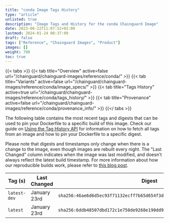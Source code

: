 ```yaml
---
title: "conda Image Tags History"
type: "article"
unlisted: true
description: "Image Tags and History for the conda Chainguard Image"
date: 2023-06-22T11:07:52+02:00
lastmod: 2024-01-24 00:37:09
draft: false
tags: ["Reference", "Chainguard Images", "Product"]
images: []
weight: 700
toc: true
---
```


{{< tabs >}}
{{< tab title="Overview" active=false url="/chainguard/chainguard-images/reference/conda/" >}}
{{< tab title="Variants" active=false url="/chainguard/chainguard-images/reference/conda/image_specs/" >}}
{{< tab title="Tags History" active=true url="/chainguard/chainguard-images/reference/conda/tags_history/" >}}
{{< tab title="Provenance" active=false url="/chainguard/chainguard-images/reference/conda/provenance_info/" >}}
{{</ tabs >}}

The following table contains the most recent tags and digests that can be used to pin your Dockerfile to a specific build of this image. Check our guide on [Using the Tag History API](/chainguard/chainguard-images/using-the-tag-history-api/) for information on how to fetch all tags from an image and how to pin your Dockerfile to a specific digest.

Please note that digests and timestamps only change when there is a change to the image, even though images are rebuilt every night. The "Last Changed" column indicates when the image was last modified, and doesn't always reflect the latest build timestamp. For more information about how our reproducible builds work, please refer to [this blog post](https://www.chainguard.dev/unchained/reproducing-chainguards-reproducible-image-builds).

| Tag (s)       | Last Changed | Digest                                                                    |
|---------------|--------------|---------------------------------------------------------------------------|
|  `latest-dev` | January 23rd | `sha256:46ae6d6d5ec93f71132ecff7b65d654f3d9a971cbe1abaa23e6d430bbdb60ec0` |
|  `latest`     | January 23rd | `sha256:6ddb48507dbd172c1e750de9268e190dd93f82fae5df140fcee7c4eee5b32b95` |

